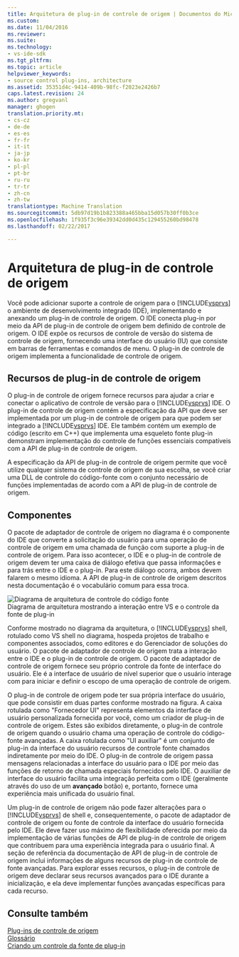 ```yaml
---
title: Arquitetura de plug-in de controle de origem | Documentos do Microsoft
ms.custom: 
ms.date: 11/04/2016
ms.reviewer: 
ms.suite: 
ms.technology:
- vs-ide-sdk
ms.tgt_pltfrm: 
ms.topic: article
helpviewer_keywords:
- source control plug-ins, architecture
ms.assetid: 35351d4c-9414-409b-98fc-f2023e2426b7
caps.latest.revision: 24
ms.author: gregvanl
manager: ghogen
translation.priority.mt:
- cs-cz
- de-de
- es-es
- fr-fr
- it-it
- ja-jp
- ko-kr
- pl-pl
- pt-br
- ru-ru
- tr-tr
- zh-cn
- zh-tw
translationtype: Machine Translation
ms.sourcegitcommit: 5db97d19b1b823388a465bba15d057b30ff0b3ce
ms.openlocfilehash: 1f935f3c96e39342dd0d435c129455260bd98478
ms.lasthandoff: 02/22/2017

---
```

# <a name="source-control-plug-in-architecture"></a>Arquitetura de plug-in de controle de origem
Você pode adicionar suporte a controle de origem para o [!INCLUDE[vsprvs](../../code-quality/includes/vsprvs_md.md)] o ambiente de desenvolvimento integrado (IDE), implementando e anexando um plug-in de controle de origem. O IDE conecta plug-in por meio da API de plug-in de controle de origem bem definido de controle de origem. O IDE expõe os recursos de controle de versão do sistema de controle de origem, fornecendo uma interface do usuário (IU) que consiste em barras de ferramentas e comandos de menu. O plug-in de controle de origem implementa a funcionalidade de controle de origem.  
  
## <a name="source-control-plug-in-resources"></a>Recursos de plug-in de controle de origem  
 O plug-in de controle de origem fornece recursos para ajudar a criar e conectar o aplicativo de controle de versão para o [!INCLUDE[vsprvs](../../code-quality/includes/vsprvs_md.md)] IDE. O plug-in de controle de origem contém a especificação da API que deve ser implementada por um plug-in de controle de origem para que podem ser integrado a [!INCLUDE[vsprvs](../../code-quality/includes/vsprvs_md.md)] IDE. Ele também contém um exemplo de código (escrito em C++) que implementa uma esqueleto fonte plug-in demonstram implementação do controle de funções essenciais compatíveis com a API de plug-in de controle de origem.  
  
 A especificação da API de plug-in de controle de origem permite que você utilize qualquer sistema de controle de origem de sua escolha, se você criar uma DLL de controle do código-fonte com o conjunto necessário de funções implementadas de acordo com a API de plug-in de controle de origem.  
  
## <a name="components"></a>Componentes  
 O pacote de adaptador de controle de origem no diagrama é o componente do IDE que converte a solicitação do usuário para uma operação de controle de origem em uma chamada de função com suporte a plug-in de controle de origem. Para isso acontecer, o IDE e o plug-in de controle de origem devem ter uma caixa de diálogo efetiva que passa informações e para trás entre o IDE e o plug-in. Para este diálogo ocorra, ambos devem falarem o mesmo idioma. A API de plug-in de controle de origem descritos nesta documentação é o vocabulário comum para essa troca.  
  
 ![Diagrama de arquitetura de controle do código fonte](~/docs/extensibility/internals/media/vs_sccsdk_plug_in_arch.gif "vs_sccsdk_plug_in_arch")  
Diagrama de arquitetura mostrando a interação entre VS e o controle da fonte de plug-in  
  
 Conforme mostrado no diagrama da arquitetura, o [!INCLUDE[vsprvs](../../code-quality/includes/vsprvs_md.md)] shell, rotulado como VS shell no diagrama, hospeda projetos de trabalho e componentes associados, como editores e do Gerenciador de soluções do usuário. O pacote de adaptador de controle de origem trata a interação entre o IDE e o plug-in de controle de origem. O pacote de adaptador de controle de origem fornece seu próprio controle da fonte de interface do usuário. Ele é a interface de usuário de nível superior que o usuário interage com para iniciar e definir o escopo de uma operação de controle de origem.  
  
 O plug-in de controle de origem pode ter sua própria interface do usuário, que pode consistir em duas partes conforme mostrado na figura. A caixa rotulada como "Fornecedor UI" representa elementos da interface de usuário personalizada fornecida por você, como um criador de plug-in de controle de origem. Estes são exibidos diretamente, o plug-in de controle de origem quando o usuário chama uma operação de controle do código-fonte avançadas. A caixa rotulada como "UI auxiliar" é um conjunto de plug-in da interface do usuário recursos de controle fonte chamados indiretamente por meio do IDE. O plug-in de controle de origem passa mensagens relacionadas a interface do usuário para o IDE por meio das funções de retorno de chamada especiais fornecidos pelo IDE. O auxiliar de interface do usuário facilita uma integração perfeita com o IDE (geralmente através do uso de um **avançado** botão) e, portanto, fornece uma experiência mais unificada do usuário final.  
  
 Um plug-in de controle de origem não pode fazer alterações para o [!INCLUDE[vsprvs](../../code-quality/includes/vsprvs_md.md)] de shell e, consequentemente, o pacote de adaptador de controle de origem ou fonte de controle da interface do usuário fornecida pelo IDE. Ele deve fazer uso máximo de flexibilidade oferecida por meio da implementação de várias funções de API de plug-in de controle de origem que contribuem para uma experiência integrada para o usuário final. A seção de referência da documentação de API de plug-in de controle de origem inclui informações de alguns recursos de plug-in de controle de fonte avançadas. Para explorar esses recursos, o plug-in de controle de origem deve declarar seus recursos avançados para o IDE durante a inicialização, e ela deve implementar funções avançadas específicas para cada recurso.  
  
## <a name="see-also"></a>Consulte também  
 [Plug-ins de controle de origem](../../extensibility/source-control-plug-ins.md)   
 [Glossário](../../extensibility/source-control-plug-in-glossary.md)   
 [Criando um controle da fonte de plug-in](../../extensibility/internals/creating-a-source-control-plug-in.md)
